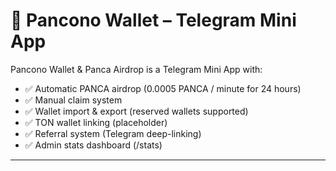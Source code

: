 # 🌙 Pancono Wallet – Telegram Mini App

Pancono Wallet & Panca Airdrop is a Telegram Mini App with:
- ✅ Automatic PANCA airdrop (0.0005 PANCA / minute for 24 hours)
- ✅ Manual claim system
- ✅ Wallet import & export (reserved wallets supported)
- ✅ TON wallet linking (placeholder)
- ✅ Referral system (Telegram deep-linking)
- ✅ Admin stats dashboard (/stats)

---


